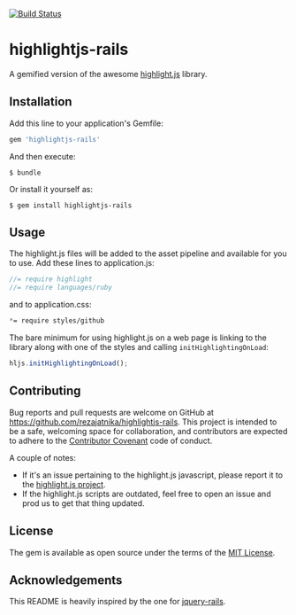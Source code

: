 [![Build Status](https://travis-ci.org/rezajatnika/highlightjs-rails.svg)](https://travis-ci.org/rezajatnika/highlightjs-rails)
# highlightjs-rails

A gemified version of the awesome [highlight.js](https://highlightjs.org) library.

## Installation

Add this line to your application's Gemfile:

```ruby
gem 'highlightjs-rails'
```

And then execute:

    $ bundle

Or install it yourself as:

    $ gem install highlightjs-rails

## Usage

The highlight.js files will be added to the asset pipeline and available for you to use. Add these lines to application.js:

```js
//= require highlight
//= require languages/ruby
```

and to application.css:

```css
*= require styles/github
```

The bare minimum for using highlight.js on a web page is linking to the library along with one of the styles and calling `initHighlightingOnLoad`:

```js
hljs.initHighlightingOnLoad();
```

## Contributing

Bug reports and pull requests are welcome on GitHub at https://github.com/rezajatnika/highlightjs-rails. This project is intended to be a safe, welcoming space for collaboration, and contributors are expected to adhere to the [Contributor Covenant](http://contributor-covenant.org) code of conduct.

A couple of notes:

* If it's an issue pertaining to the highlight.js javascript, please report it to the [highlight.js project](https://github.com/isagalaev/highlight.js).
* If the highlight.js scripts are outdated, feel free to open an issue and prod us to get that thing updated.

## License

The gem is available as open source under the terms of the [MIT License](http://opensource.org/licenses/MIT).

## Acknowledgements

This README is heavily inspired by the one for [jquery-rails](https://github.com/rails/jquery-rails).
